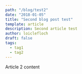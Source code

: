 ```yaml
---
path: "/blog/test2"
date: "2018-01-05"
title: "Second blog post test"
template: article
description: Second article test
author: loiclefloch
draft: false
tags:
  - tag1
  - tag2
---
```


Article 2 content